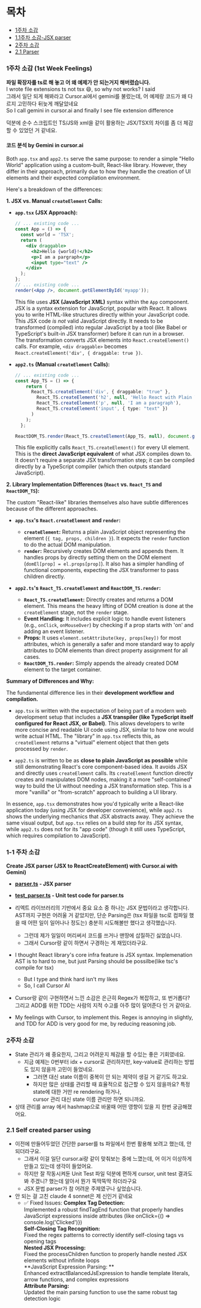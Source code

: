 # 목차
- [1주차 소감](#1주차-소감-1st-week-feelings)
- [1.1주차 소감-JSX parser](#1-1-주차-소감)
- [2주차 소감](#2주차-소감)
- [2.1 Parser](#2.1-Self-created-parser-using)

### 1주차 소감 (1st Week Feelings)

**파일 확장자를 ts로 해 놓고 어 왜 예제가 안 되는거지 해버렸습니다. </br>**
I wrote file extensions ts not tsx 😄, so why not works? I said </br>
그래서 일단 되게 해봐라고 Cursor.ai에서 gemini를 불렀는데, 어 예제랑 코드가 왜 다르지 고민하다 뒤늦게 깨달았네요 </br>
So I call gemini in cursor.ai and finally I see file extension difference

덕분에 순수 스크립트인 TS/JS와 xml을 같이 활용하는 JSX/TSX의 차이를 좀 더 체감할 수 있었던 거 같네요.

#### 코드 분석 by Gemini in cursor.ai

Both `app.tsx` and `app2.ts` serve the same purpose: to render a simple "Hello World" application using a custom-built, React-like library. However, they differ in their approach, primarily due to how they handle the creation of UI elements and their expected compilation environment.

Here's a breakdown of the differences:

**1. JSX vs. Manual `createElement` Calls:**

*   **`app.tsx` (JSX Approach):**
    ```jsx
    // ... existing code ...
    const App = () => {
      const world = 'TSX';
      return (
        <div draggable>
          <h2>Hello {world}!</h2>
          <p>I am a pargraph</p>
          <input type="text" />
        </div>
      );
    };
    // ... existing code ...
    render(<App />, document.getElementById('myapp'));
    ```
    This file uses **JSX (JavaScript XML)** syntax within the `App` component. JSX is a syntax extension for JavaScript, popular with React. It allows you to write HTML-like structures directly within your JavaScript code. This JSX code *is not* valid JavaScript directly. It needs to be transformed (compiled) into regular JavaScript by a tool (like Babel or TypeScript's built-in JSX transformer) before it can run in a browser. The transformation converts JSX elements into `React.createElement()` calls. For example, `<div draggable>` becomes `React.createElement('div', { draggable: true })`.

*   **`app2.ts` (Manual `createElement` Calls):**
    ```typescript
    // ... existing code ...
    const App_TS = () => {
        return (
          React_TS.createElement('div', { draggable: "true" },
            React_TS.createElement('h2', null, 'Hello React with Plain TS!'),
            React_TS.createElement('p', null, 'I am a paragraph'),
            React_TS.createElement('input', { type: "text" })
          )
        );
      };

    ReactDOM_TS.render(React_TS.createElement(App_TS, null), document.getElementById('myapp'));
    ```
    This file explicitly calls `React_TS.createElement()` for every UI element. This is the **direct JavaScript equivalent** of what JSX compiles down to. It doesn't require a separate JSX transformation step; it can be compiled directly by a TypeScript compiler (which then outputs standard JavaScript).

**2. Library Implementation Differences (`React` vs. `React_TS` and `ReactDOM_TS`):**

The custom "React-like" libraries themselves also have subtle differences because of the different approaches.

*   **`app.tsx`'s `React.createElement` and `render`:**
    *   **`createElement`:** Returns a plain JavaScript object representing the element (`{ tag, props, children }`). It expects the `render` function to do the actual DOM manipulation.
    *   **`render`:** Recursively creates DOM elements and appends them. It handles props by directly setting them on the DOM element (`domEl[prop] = el.props[prop]`). It also has a simpler handling of functional components, expecting the JSX transformer to pass children directly.

*   **`app2.ts`'s `React_TS.createElement` and `ReactDOM_TS.render`:**
    *   **`React_TS.createElement`:** Directly creates and returns a DOM element. This means the heavy lifting of DOM creation is done at the `createElement` stage, not the `render` stage.
    *   **Event Handling:** It includes explicit logic to handle event listeners (e.g., `onClick`, `onMouseOver`) by checking if a prop starts with 'on' and adding an event listener.
    *   **Props:** It uses `element.setAttribute(key, props[key])` for most attributes, which is generally a safer and more standard way to apply attributes to DOM elements than direct property assignment for all cases.
    *   **`ReactDOM_TS.render`:** Simply appends the already created DOM element to the target container.

**Summary of Differences and Why:**

The fundamental difference lies in their **development workflow and compilation.**

*   `app.tsx` is written with the expectation of being part of a modern web development setup that includes a **JSX transpiler (like TypeScript itself configured for React JSX, or Babel)**. This allows developers to write more concise and readable UI code using JSX, similar to how one would write actual HTML. The "library" in `app.tsx` reflects this, as `createElement` returns a "virtual" element object that then gets processed by `render`.

*   `app2.ts` is written to be as **close to plain JavaScript as possible** while still demonstrating React's core component-based idea. It avoids JSX and directly uses `createElement` calls. Its `createElement` function directly creates and manipulates DOM nodes, making it a more "self-contained" way to build the UI without needing a JSX transformation step. This is a more "vanilla" or "from-scratch" approach to building a UI library.

In essence, `app.tsx` demonstrates how you'd typically write a React-like application today (using JSX for developer convenience), while `app2.ts` shows the underlying mechanics that JSX abstracts away. They achieve the same visual output, but `app.tsx` relies on a build step for its JSX syntax, while `app2.ts` does not for its "app code" (though it still uses TypeScript, which requires compilation to JavaScript).

### 1-1 주차 소감
**Create JSX parser (JSX to ReactCreateElement) with Cursor.ai with Gemini)**
- **[parser.ts](parser.ts) - JSX parser**
- **[test_parser.ts](test_parser.ts) - Unit test code for parser.ts**

- 리엑트 라이브러리의 기반에서 중요 요소 중 하나는 JSX 문법이라고 생각합니다.
AST까지 구현은 어려울 거 같았지만, 단순 Parsing은 (tsx 파일을 tsc로 컴파일 했을 때 어떤 일이 일어나나 정도는) 충분히 시도해볼만 했다고 생각했습니다.
    - 그런데 제가 일일이 머리써서 코드를 쓰거나 맨땅에 삽질하긴 싫었습니다.
    - 그래서 Cursor랑 같이 하면서 구경하는 게 재밌더라구요.
- I thought React library's core infra feature is JSX syntax. Implemenation AST is to hard to me, but just Parsing should be possilbe(like tsc's compile for tsx)
     - But I type and think hard isn't my likes
     - So, I call Cursor AI
- Cursor랑 같이 구현하면서 느낀 소감은 은근히 Regex가 복잡하고, 또 번거롭다? 그리고 ADD를 위한 TDD는 사람의 지적 수고를 아주 많이 덜어준다 인 거 같아요.
- My feelings with Cursor, to implement this. Regex is annoying in slightly, and TDD for ADD is very good for me, by reducing reasoning job.

### 2주차 소감
- State 관리가 왜 중요한지, 그리고 어려운지 체감을 할 수있는 좋은 기회였네요.
    - 지금 예제는 0번부터 idx + cursor로 관리하지만, key-value로 관리하는 방법도 있지 않을까 고민이 들었네요.
      - 그러면 대신 state 이름이 중복이 안 되는 제약이 생길 거 같기도 하고요.
      - 하지만 많은 상태를 관리할 때 효율적으로 접근할 수 있지 않을까요? 특정 state에 대한 거만 re rendering 하거나,\
        cursor 관리 대신 state 이름 관리만 하면 되니까요.
- 상태 관리를 array 에서 hashmap으로 바꿀때 어떤 영향이 있을 지 한번 궁금해졌어요.

### 2.1 Self created parser using
- 이전에 만들어두었던 간단한 parser를 ts 파일에서 한번 활용해 보려고 했는데, 안 되더라구요.
    - 그래서 이걸 일단 cursor.ai랑 같이 맞춰보는 중에 느꼈는데, 어 이거 이상하게 만들고 있는데 생각이 들었어요.
    - 하지만 잘 작동시켜둔 Unit Test 파일 덕분에 편하게 cursor, unit test 결과도 봐 주겠니? 했는데 알아서 뭔가 뚝딱뚝딱 하더라구요
    - JSX 문법 parser가 참 어려운 주제였구나 싶었습니다.
- 안 되는 걸 고친 claude 4 sonnet은 제 신인거 같네요
    - ✅ Fixed Issues:
    **Complex Tag Detection:** \
    Implemented a robust findTagEnd function that properly handles JavaScript expressions inside attributes (like onClick={() => console.log('Clicked')})\
    **Self-Closing Tag Recognition:** \
    Fixed the regex patterns to correctly identify self-closing tags vs opening tags\
    **Nested JSX Processing:** \
     Fixed the processChildren function to properly handle nested JSX elements without infinite loops\
     **JavaScript Expression Parsing: **\
      Enhanced extractBalancedJsExpression to handle template literals, arrow functions, and complex expressions\
      **Attribute Parsing:** \
       Updated the main parsing function to use the same robust tag detection logic